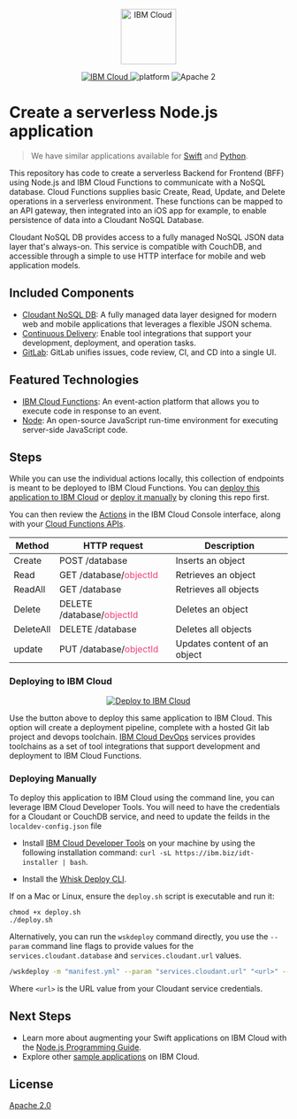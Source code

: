 <p align="center">
    <a href="https://cloud.ibm.com">
        <img src="https://landscape.cncf.io/logos/ibm-cloud.svg" height="100" alt="IBM Cloud">
    </a>
</p>


<p align="center">
    <a href="https://cloud.ibm.com">
    <img src="https://img.shields.io/badge/IBM%20Cloud-powered-blue.svg" alt="IBM Cloud">
    </a>
    <img src="https://img.shields.io/badge/platform-node-lightgrey.svg?style=flat" alt="platform">
    <img src="https://img.shields.io/badge/license-Apache2-blue.svg?style=flat" alt="Apache 2">
</p>


# Create a serverless Node.js application

> We have similar applications available for [Swift](https://github.com/IBM/serverless-functions-swift) and [Python](https://github.com/IBM/serverless-functions-python).

This repository has code to create a serverless Backend for Frontend (BFF) using Node.js and IBM Cloud Functions to communicate with a NoSQL database. Cloud Functions supplies basic Create, Read, Update, and Delete operations in a serverless environment. These functions can be mapped to an API gateway, then integrated into an iOS app for example, to enable persistence of data into a Cloudant NoSQL Database. 

Cloudant NoSQL DB provides access to a fully managed NoSQL JSON data layer that's always-on. This service is compatible with CouchDB, and accessible through a simple to use HTTP interface for mobile and web application models.

## Included Components

* [Cloudant NoSQL DB](https://cloud.ibm.com/catalog/services/cloudant): A fully managed data layer designed for modern web and mobile applications that leverages a flexible JSON schema.
* [Continuous Delivery](https://cloud.ibm.com/catalog/services/continuous-delivery): Enable tool integrations that support your development, deployment, and operation tasks.
* [GitLab](https://about.gitlab.com/): GitLab unifies issues, code review, CI, and CD into a single UI.

## Featured Technologies

* [IBM Cloud Functions](https://cloud.ibm.com/openwhisk): An event-action platform that allows you to execute code in response to an event.
* [Node](https://nodejs.org/en/): An open-source JavaScript run-time environment for executing server-side JavaScript code.

## Steps

While you can use the individual actions locally, this collection of endpoints is meant to be deployed to IBM Cloud Functions. You can [deploy this application to IBM Cloud](https://cloud.ibm.com/developer/appservice/starter-kits/b5edbc92-282c-35a7-8c92-8584d9fb39b7/swift-example-serverless-app) or [deploy it manually](#deploying-manually) by cloning this repo first.  

You can then review the [Actions](https://cloud.ibm.com/openwhisk/actions) in the IBM Cloud Console interface, along with your [Cloud Functions APIs](https://cloud.ibm.com/openwhisk/apimanagement).
<table>
  <thead>
      <tr>
        <th>Method</th>
        <th>HTTP request</th>
        <th>Description</th>
      </tr>
  </thead>
  <tbody>
    <tr>
      <td>Create</td>
      <td>POST /database</td>
      <td>Inserts an object</td>
    </tr>
    <tr>
      <td>Read</td>
      <td>GET /database/<font color="#ec407a">objectId</font></td>
      <td>Retrieves an object</td>
    </tr>
    <tr>
      <td>ReadAll</td>
      <td>GET /database</td>
      <td>Retrieves all objects</td>
    </tr>
    <tr>
      <td>Delete </td>
      <td>DELETE /database/<font color="#ec407a">objectId</font></td>
      <td>Deletes an object</td>
    </tr>
    <tr>
      <td>DeleteAll</td>
      <td>DELETE /database</td>
      <td>Deletes all objects</td>
    </tr>
    <tr>
      <td>update</td>
      <td>PUT /database/<font color="#ec407a">objectId</font></td>
      <td>Updates content of an object</td>
    </tr>
  </tbody>
</table>


### Deploying to IBM Cloud

<p align="center">
    <a href="https://cloud.ibm.com/developer/appservice/starter-kits/b5edbc92-282c-35a7-8c92-8584d9fb39b7/swift-example-serverless-app">
    <img src="https://cloud.ibm.com/devops/setup/deploy/button_x2.png" alt="Deploy to IBM Cloud">
    </a>
</p>

Use the button above to deploy this same application to IBM Cloud.  This option will create a deployment pipeline, complete with a hosted Git lab project and devops toolchain.  [IBM Cloud DevOps](https://www.ibm.com/cloud-computing/bluemix/devops) services provides toolchains as a set of tool integrations that support development and deployment to IBM Cloud Functions. 


### Deploying Manually 

To deploy this application to IBM Cloud using the command line, you can leverage IBM Cloud Developer Tools.  You will need to have the credentials for a Cloudant or CouchDB service, and need to update the feilds in the `localdev-config.json` file

* Install [IBM Cloud Developer Tools](https://cloud.ibm.com/docs/cli/index.html#overview) on your machine by using the following installation command: `curl -sL https://ibm.biz/idt-installer | bash`.


* Install the [Whisk Deploy CLI](https://github.com/apache/incubator-openwhisk-wskdeploy/releases).


If on a Mac or Linux, ensure the `deploy.sh` script is executable and run it:

```
chmod +x deploy.sh
./deploy.sh
```

Alternatively, you can run the `wskdeploy` command directly, you use the `--param` command line flags to provide values for the `services.cloudant.database` and `services.cloudant.url` values.

```bash
/wskdeploy -m "manifest.yml" --param "services.cloudant.url" "<url>" --param "services.cloudant.database" "products"
```

Where `<url>` is the URL value from your Cloudant service credentials.

## Next Steps
* Learn more about augmenting your Swift applications on IBM Cloud with the [Node.js Programming Guide](https://cloud.ibm.com/docs/node).
* Explore other [sample applications](https://cloud.ibm.com/developer/appservice/starter-kits) on IBM Cloud.

## License

[Apache 2.0](LICENSE)
